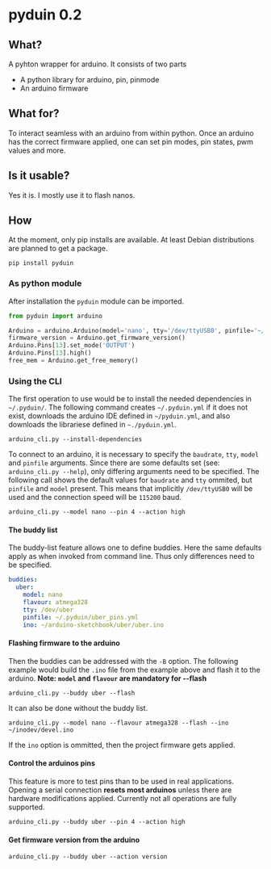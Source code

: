 # pyduin 0.2

## What?

A pyhton wrapper for arduino. It consists of two parts

* A python library for arduino, pin, pinmode
* An arduino firmware

## What for?

To interact seamless with an arduino from within python. Once an arduino has the correct firmware applied, one can set pin modes, pin states, pwm values and more.

## Is it usable?

Yes it is. I mostly use it to flash nanos.

## How

At the moment, only pip installs are available. At least Debian distributions are planned to get a package.

```
pip install pyduin
```


### As python module

After installation the `pyduin` module can be imported.
```python
from pyduin import arduino

Arduino = arduino.Arduino(model='nano', tty='/dev/ttyUSB0', pinfile='~/.pyduin/pinfiles/nano.yml', 'baudrate'=115200)
firmware_version = Arduino.get_firmware_version()
Arduino.Pins[13].set_mode('OUTPUT')
Arduino.Pins[13].high()
free_mem = Arduino.get_free_memory()
```

### Using the CLI

The first operation to use would be to install the needed dependencies in `~/.pyduin/`. The following command creates `~/.pyduin.yml` if it does not exist, downloads the arduino IDE defined in `~/pyduin.yml`, and also downloads the librariese defined in `~./pyduin.yml`.

```
arduino_cli.py --install-dependencies
```

To connect to an arduino, it is necessary to specify the `baudrate`, `tty`, `model` and `pinfile` arguments. Since there are some defaults set (see: `arduino_cli.py --help`), only differing arguments need to be specified. The following call shows the default values for `baudrate` and `tty` ommited, but `pinfile` and `model` present. This means that implicitly `/dev/ttyUSB0` will be used and the connection speed will be `115200` baud.

```
arduino_cli.py --model nano --pin 4 --action high
```

#### The buddy list

The buddy-list feature allows one to define buddies. Here the same defaults apply as when invoked from command line. Thus only differences need to be specified.

```yaml
buddies:
  uber:
    model: nano
    flavour: atmega328
    tty: /dev/uber
    pinfile: ~/.pyduin/uber_pins.yml
    ino: ~/arduino-sketchbook/uber/uber.ino
```

#### Flashing firmware to the arduino

Then the buddies can be addressed with the `-B` option. The following example would build the `.ino` file from the example above and flash it to the arduino. **Note: `model` and `flavour` are mandatory for --flash**
```
arduino_cli.py --buddy uber --flash
```
It can also be done without the buddy list.
```
arduino_cli.py --model nano --flavour atmega328 --flash --ino ~/inodev/devel.ino
```

If the `ino` option is ommitted, then the project firmware gets applied.

#### Control the arduinos pins

This feature is more to test pins than to be used in real applications. Opening a serial connection **resets most arduinos** unless there are hardware modifications applied. Currently not all operations are fully supported.
```
arduino_cli.py --buddy uber --pin 4 --action high
```

#### Get firmware version from the arduino
```
arduino_cli.py --buddy uber --action version
```
